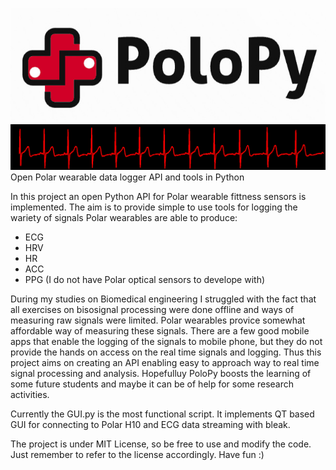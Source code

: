 ![Alt text](polopylogo.jpg)
![Alt text](H10_ecg.png)
Open Polar wearable data logger API and tools in Python

In this project an open Python API for Polar wearable fittness sensors is implemented. The aim is to provide simple to use tools for logging the wariety of signals Polar wearables are able to produce:
* ECG
* HRV
* HR
* ACC
* PPG (I do not have Polar optical sensors to develope with)

During my studies on Biomedical engineering I struggled with the fact that all exercises on bisosignal processing were done offline and ways of measuring raw signals were limited. Polar wearables provice somewhat affordable way of measuring these signals. There are a few good mobile apps that enable the logging of the signals to mobile phone, but they do not provide the hands on access on the real time signals and logging. Thus this project aims on creating an API enabling easy to approach way to real time signal processing and analysis. Hopefulluy PoloPy boosts the learning of some future students and maybe it can be of help for some research activities. 

Currently the GUI.py is the most functional script. It implements QT based GUI for connecting to Polar H10 and ECG data streaming with bleak.

The project is under MIT License, so be free to use and modify the code. Just remember to refer to the license accordingly.
Have fun :)
